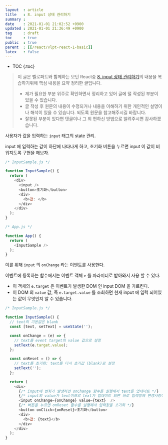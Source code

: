 ```yaml
---
layout  : article
title   : 8. input 상태 관리하기
summary : 
date    : 2021-01-01 21:02:52 +0900
updated : 2021-01-01 21:36:49 +0900
tag     : draft
toc     : true
public  : true
parent  : [[/react/vlpt-react-1-basic]]
latex   : false
---
```

* TOC
{:toc}

> 이 글은 벨로퍼트와 함께하는 모던 React중 [8. input 상태 관리하기](https://react.vlpt.us/basic/08-manage-input.html)의 내용을 복습하기위해 핵심 내용을 요약 정리한 글입니다.
>
> * 제가 필요한 부분 위주로 확인하면서 정리하고 있어 글에 덜 작성된 부분이 있을 수 있습니다.
> * 글 작성 후 원문의 내용이 수정되거나 내용을 이해하기 위한 개인적인 설명이나 해석이 있을 수 있습니다. 되도록 원문을 참고해주시길 바랍니다.
> * 잘못된 부분이 있다면 댓글이나 그 외 편하신 방법으로 알려주시면 감사하겠습니다.

사용자가 값을 입력하는 `input` 태그의 state 관리.

input 에 입력하는 값이 하단에 나타나게 하고, 초기화 버튼을 누르면 input 이 값이 비워지도록 구현을 해보자.

```js
/* InputSample.js */

function InputSample() {
  return (
    <div>
      <input />
      <button>초기화</button>
      <div>
        <b>값: </b>
      </div>
    </div>
  );
}
```

```js
/* App.js */

function App() {
  return (
    <InputSample />
  );
}
```

이를 위해 `input` 의 `onChange` 라는 이벤트를 사용한다.

이벤트에 등록하는 함수에서는 이벤트 객체 `e` 를 파라미터로 받아와서 사용 할 수 있다.

* 이 객체의 `e.target` 은 이벤트가 발생한 DOM 인 input DOM 을 가르킨다.
* 이 DOM 의 `value` 값, 즉 `e.target.value` 를 조회하면 현재 input 에 입력 되어있는 값이 무엇인지 알 수 있습니다.

```js
/* InputSample.js */

function InputSample() {
  // text의 기본값은 blank
  const [text, setText] = useState('');

  const onChange = (e) => {
    // text를 event target의 value 값으로 설정
    setText(e.target.value);
  };

  const onReset = () => {
    // text를 초기화: text를 다시 초기값 (blank)로 설정
    setText('');
  };

  return (
    <div>
      {/* input에 변화가 발생하면 onChange 함수를 실행해서 text를 업데이트 */}
      {/* input의 value가 text이므로 text가 업데이트 되면 바로 입력창에 변경사항이 반영된다 */}
      <input onChange={onChange} value={text}  />
      {/* 버튼을 누르면 onReset 함수를 실행해서 입력창을 초기화 */}
      <button onClick={onReset}>초기화</button>
      <div>
        <b>값: {text}</b>
      </div>
    </div>
  );
}
```
